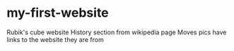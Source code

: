 # my-first-website
Rubik's cube website
History section from wikipedia page
Moves pics have links to the website they are from
